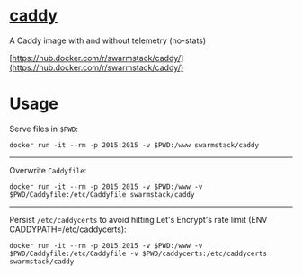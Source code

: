
# [caddy](https://github.com/mholt/caddy/)

A Caddy image with and without telemetry (no-stats)

[https://hub.docker.com/r/swarmstack/caddy/](https://hub.docker.com/r/swarmstack/caddy/)

# Usage

Serve files in `$PWD`:
```
docker run -it --rm -p 2015:2015 -v $PWD:/www swarmstack/caddy
```
---
Overwrite `Caddyfile`:
```
docker run -it --rm -p 2015:2015 -v $PWD:/www -v $PWD/Caddyfile:/etc/Caddyfile swarmstack/caddy
```
---
Persist `/etc/caddycerts` to avoid hitting Let's Encrypt's rate limit (ENV CADDYPATH=/etc/caddycerts):
```
docker run -it --rm -p 2015:2015 -v $PWD:/www -v $PWD/Caddyfile:/etc/Caddyfile -v $PWD/caddycerts:/etc/caddycerts swarmstack/caddy
```
